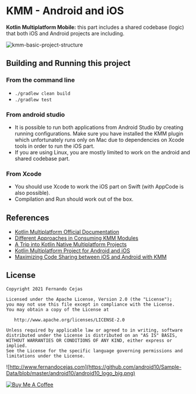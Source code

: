# KMM - Android and iOS

**Kotlin Multiplatform Mobile:** this part includes a shared codebase (logic) that both iOS and Android projects are including.

![kmm-basic-project-structure](https://user-images.githubusercontent.com/1360604/136800752-eebfdb82-4b43-44cd-8a77-016dd30af645.png)

## Building and Running this project

###  From the command line

 - `./gradlew clean build`
 - `./gradlew test`

### From android studio

 - It is possible to run both applications from Android Studio by creating running configurations. Make sure you have installed the KMM plugin which unfortunately runs only on Mac due to dependencies on Xcode tools in order to run the iOS part.
 - If you are using Linux, you are mostly limited to work on the android and shared codebase part.

### From Xcode

 - You should use Xcode to work the iOS part on Swift (with AppCode is also possible).
 - Compilation and Run should work out of the box.

## References

 - [Kotlin Multiplatform Official Documentation](https://kotlinlang.org/docs/mpp-intro.html)
 - [Different Approaches in Consuming KMM Modules](https://medium.com/wantedly-engineering/different-approaches-in-consuming-kmm-modules-in-ios-7957c722b114)
 - [A Trip into Kotlin Native Multiplatform Projects](https://molo17.com/2019/02/a-trip-into-kotlin-native-multiplatform-projects-part-1/)
 - [Kotlin Multiplatform Project for Android and iOS](https://www.raywenderlich.com/19144111-kotlin-multiplatform-project-for-android-and-ios-getting-started)
 - [Maximizing Code Sharing between iOS and Android with KMM](https://dev.to/kuuurt/maximizing-code-sharing-between-android-and-ios-with-kotlin-multiplatform-54h8)

## License

    Copyright 2021 Fernando Cejas

    Licensed under the Apache License, Version 2.0 (the "License");
    you may not use this file except in compliance with the License.
    You may obtain a copy of the License at

       http://www.apache.org/licenses/LICENSE-2.0

    Unless required by applicable law or agreed to in writing, software
    distributed under the License is distributed on an "AS IS" BASIS,
    WITHOUT WARRANTIES OR CONDITIONS OF ANY KIND, either express or implied.
    See the License for the specific language governing permissions and
    limitations under the License.


![http://www.fernandocejas.com](https://github.com/android10/Sample-Data/blob/master/android10/android10_logo_big.png)

<a href="https://www.buymeacoffee.com/android10" target="_blank"><img src="https://www.buymeacoffee.com/assets/img/custom_images/orange_img.png" alt="Buy Me A Coffee" style="height: auto !important;width: auto !important;" ></a>
